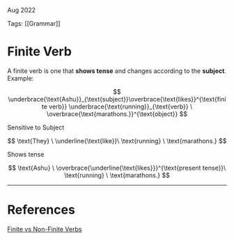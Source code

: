 Aug 2022
  

Tags: [[Grammar]]  

# Finite Verb
A finite verb is one that **shows tense** and changes according to the **subject**.
Example:

$$
\underbrace{\text{Ashu}}_{\text{subject}}\overbrace{\text{likes}}^{\text{finite verb}} \underbrace{\text{running}}_{\text{verb}} \ \overbrace{\text{marathons.}}^{\text{object}}
$$

Sensitive to Subject

$$
\text{They} \ \underline{\text{like}}\ \text{running} \ \text{marathons.}
$$

Shows tense

$$
\text{Ashu} \ \overbrace{\underline{\text{likes}}}^{\text{present tense}}\ \text{running} \ \text{marathons.}
$$


---
# References
[Finite vs Non-Finite Verbs](https://www.youtube.com/watch?v=DOkXWp2Pf-U)
